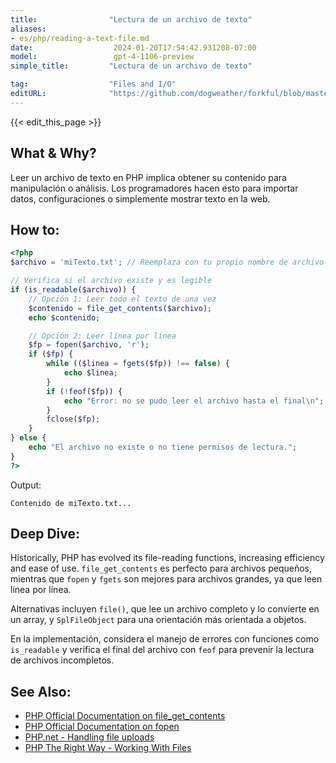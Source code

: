 ```yaml
---
title:                "Lectura de un archivo de texto"
aliases:
- es/php/reading-a-text-file.md
date:                  2024-01-20T17:54:42.931208-07:00
model:                 gpt-4-1106-preview
simple_title:         "Lectura de un archivo de texto"

tag:                  "Files and I/O"
editURL:              "https://github.com/dogweather/forkful/blob/master/content/es/php/reading-a-text-file.md"
---
```


{{< edit_this_page >}}

## What & Why?
Leer un archivo de texto en PHP implica obtener su contenido para manipulación o análisis. Los programadores hacen esto para importar datos, configuraciones o simplemente mostrar texto en la web.

## How to:
```PHP
<?php
$archivo = 'miTexto.txt'; // Reemplaza con tu propio nombre de archivo

// Verifica si el archivo existe y es legible
if (is_readable($archivo)) {
    // Opción 1: Leer todo el texto de una vez
    $contenido = file_get_contents($archivo);
    echo $contenido;

    // Opción 2: Leer línea por línea
    $fp = fopen($archivo, 'r');
    if ($fp) {
        while (($linea = fgets($fp)) !== false) {
            echo $linea;
        }
        if (!feof($fp)) {
            echo "Error: no se pudo leer el archivo hasta el final\n";
        }
        fclose($fp);
    }
} else {
    echo "El archivo no existe o no tiene permisos de lectura.";
}
?>
```
Output:
```
Contenido de miTexto.txt...
```

## Deep Dive:
Historically, PHP has evolved its file-reading functions, increasing efficiency and ease of use. `file_get_contents` es perfecto para archivos pequeños, mientras que `fopen` y `fgets` son mejores para archivos grandes, ya que leen línea por línea.

Alternativas incluyen `file()`, que lee un archivo completo y lo convierte en un array, y `SplFileObject` para una orientación más orientada a objetos.

En la implementación, considera el manejo de errores con funciones como `is_readable` y verifica el final del archivo con `feof` para prevenir la lectura de archivos incompletos.

## See Also:
- [PHP Official Documentation on file_get_contents](https://www.php.net/manual/en/function.file-get-contents.php)
- [PHP Official Documentation on fopen](https://www.php.net/manual/en/function.fopen.php)
- [PHP.net - Handling file uploads](https://www.php.net/manual/en/features.file-upload.php)
- [PHP The Right Way - Working With Files](https://phptherightway.com/#files)
